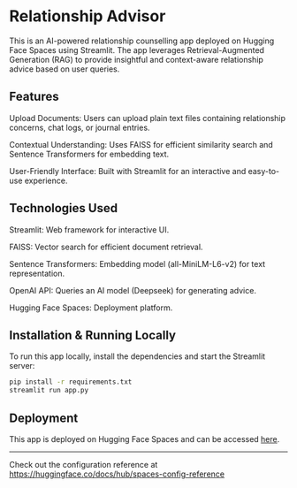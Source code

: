 # Relationship Advisor

This is an AI-powered relationship counselling app deployed on Hugging Face Spaces using Streamlit. The app leverages Retrieval-Augmented Generation (RAG) to provide insightful and context-aware relationship advice based on user queries.

## Features

Upload Documents: Users can upload plain text files containing relationship concerns, chat logs, or journal entries.

Contextual Understanding: Uses FAISS for efficient similarity search and Sentence Transformers for embedding text.

User-Friendly Interface: Built with Streamlit for an interactive and easy-to-use experience.

## Technologies Used

Streamlit: Web framework for interactive UI.

FAISS: Vector search for efficient document retrieval.

Sentence Transformers: Embedding model (all-MiniLM-L6-v2) for text representation.

OpenAI API: Queries an AI model (Deepseek) for generating advice.

Hugging Face Spaces: Deployment platform.

## Installation & Running Locally

To run this app locally, install the dependencies and start the Streamlit server:

```bash
pip install -r requirements.txt
streamlit run app.py
```

## Deployment

This app is deployed on Hugging Face Spaces and can be accessed [here](https://huggingface.co/spaces/sssfasihieee/RelationshipCounsellor).

---

Check out the configuration reference at https://huggingface.co/docs/hub/spaces-config-reference
